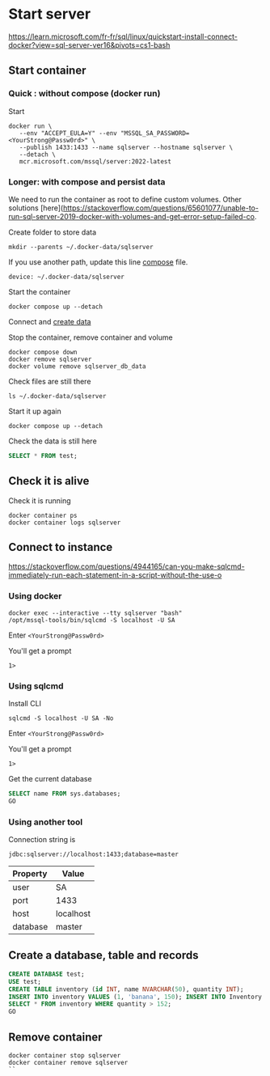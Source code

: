 # Start server
https://learn.microsoft.com/fr-fr/sql/linux/quickstart-install-connect-docker?view=sql-server-ver16&pivots=cs1-bash

## Start container

### Quick : without compose (docker run)

Start
```
docker run \
   --env "ACCEPT_EULA=Y" --env "MSSQL_SA_PASSWORD=<YourStrong@Passw0rd>" \
   --publish 1433:1433 --name sqlserver --hostname sqlserver \
   --detach \
   mcr.microsoft.com/mssql/server:2022-latest
```

### Longer: with compose and persist data

We need to run the container as root to define custom volumes.
Other solutions [here](https://stackoverflow.com/questions/65601077/unable-to-run-sql-server-2019-docker-with-volumes-and-get-error-setup-failed-co.

Create folder to store data
```shell
mkdir --parents ~/.docker-data/sqlserver
```
If you use another path, update this line [compose](./compose.yaml) file.
```shell
device: ~/.docker-data/sqlserver
```

Start the container
```
docker compose up --detach
```
Connect and [create data](#create-a-database)

Stop the container, remove container and volume
```
docker compose down
docker remove sqlserver
docker volume remove sqlserver_db_data
```

Check files are still there
```shell
ls ~/.docker-data/sqlserver
```

Start it up again
```
docker compose up --detach
```

Check the data is still here
```sql
SELECT * FROM test;
```


## Check it is alive
Check it is running
```
docker container ps
docker container logs sqlserver
```

## Connect to instance
https://stackoverflow.com/questions/4944165/can-you-make-sqlcmd-immediately-run-each-statement-in-a-script-without-the-use-o

### Using docker
```
docker exec --interactive --tty sqlserver "bash"
/opt/mssql-tools/bin/sqlcmd -S localhost -U SA
```

Enter `<YourStrong@Passw0rd>`

You'll get a prompt
```shell
1>
```

### Using sqlcmd

Install CLI
```
sqlcmd -S localhost -U SA -No
```

Enter `<YourStrong@Passw0rd>`

You'll get a prompt
```shell
1>
```

Get the current database
```sql
SELECT name FROM sys.databases;
GO
```

### Using another tool

Connection string is
```
jdbc:sqlserver://localhost:1433;database=master
```

| Property | Value     |
|:---------|-----------|
| user     | SA        |
| port     | 1433      |
| host     | localhost |
| database | master    |


## Create a database, table and records

```sql
CREATE DATABASE test;
USE test;
CREATE TABLE inventory (id INT, name NVARCHAR(50), quantity INT);
INSERT INTO inventory VALUES (1, 'banana', 150); INSERT INTO Inventory VALUES (2, 'orange', 154);
SELECT * FROM inventory WHERE quantity > 152;
GO
```

## Remove container

```shell
docker container stop sqlserver
docker container remove sqlserver
``